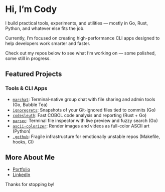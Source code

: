 # Hi, I’m Cody

I build practical tools, experiments, and utilities — mostly in Go, Rust, Python, and whatever else fits the job.

Currently, I’m focused on creating high-performance CLI apps designed to help developers work smarter and faster.

Check out my repos below to see what I’m working on — some polished, some still in progress.

## Featured Projects

### Tools & CLI Apps
- [`marchat`](https://github.com/Cod-e-Codes/marchat): Terminal-native group chat with file sharing and admin tools (Go, Bubble Tea)
- [`ignoregrets`](https://github.com/Cod-e-Codes/ignoregrets): Snapshots of your Git-ignored files tied to commits (Go)
- [`codesleuth`](https://github.com/Cod-e-Codes/codesleuth): Fast COBOL code analysis and reporting (Rust + Go)
- [`parsec`](https://github.com/Cod-e-Codes/parsec): Terminal file inspector with live preview and fuzzy search (Go)
- [`ascii-colorizer`](https://github.com/Cod-e-Codes/ascii-colorizer): Render images and videos as full-color ASCII art (Python)
- [`.gothub`](https://github.com/Cod-e-Codes/.gothub): Fragile infrastructure for emotionally unstable repos (Makefile, hooks, CI)

## More About Me

- [Portfolio](https://www.cod-e-codes.com)  
- [LinkedIn](https://www.linkedin.com/in/cod-e-codes)

Thanks for stopping by!
